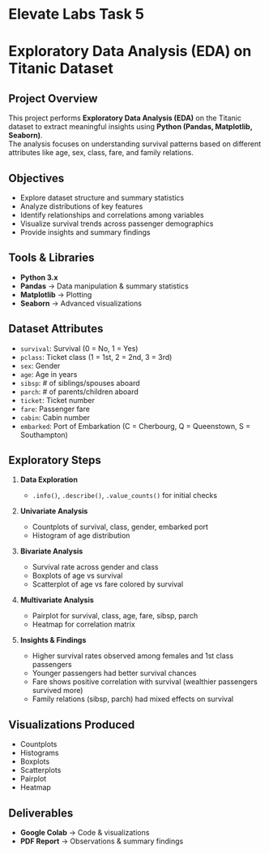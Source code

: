 # Elevate Labs Task 5
# Exploratory Data Analysis (EDA) on Titanic Dataset  

## Project Overview  
This project performs **Exploratory Data Analysis (EDA)** on the Titanic dataset to extract meaningful insights using **Python (Pandas, Matplotlib, Seaborn)**.  
The analysis focuses on understanding survival patterns based on different attributes like age, sex, class, fare, and family relations.  

## Objectives  
- Explore dataset structure and summary statistics  
- Analyze distributions of key features  
- Identify relationships and correlations among variables  
- Visualize survival trends across passenger demographics  
- Provide insights and summary findings  

## Tools & Libraries  
- **Python 3.x**  
- **Pandas** → Data manipulation & summary statistics  
- **Matplotlib** → Plotting  
- **Seaborn** → Advanced visualizations  

## Dataset Attributes  
- `survival`: Survival (0 = No, 1 = Yes)  
- `pclass`: Ticket class (1 = 1st, 2 = 2nd, 3 = 3rd)  
- `sex`: Gender  
- `age`: Age in years  
- `sibsp`: # of siblings/spouses aboard  
- `parch`: # of parents/children aboard  
- `ticket`: Ticket number  
- `fare`: Passenger fare  
- `cabin`: Cabin number  
- `embarked`: Port of Embarkation (C = Cherbourg, Q = Queenstown, S = Southampton)  

## Exploratory Steps  

1. **Data Exploration**  
   - `.info()`, `.describe()`, `.value_counts()` for initial checks  

2. **Univariate Analysis**  
   - Countplots of survival, class, gender, embarked port  
   - Histogram of age distribution  

3. **Bivariate Analysis**  
   - Survival rate across gender and class  
   - Boxplots of age vs survival  
   - Scatterplot of age vs fare colored by survival  

4. **Multivariate Analysis**  
   - Pairplot for survival, class, age, fare, sibsp, parch  
   - Heatmap for correlation matrix  

5. **Insights & Findings**  
   - Higher survival rates observed among females and 1st class passengers  
   - Younger passengers had better survival chances  
   - Fare shows positive correlation with survival (wealthier passengers survived more)  
   - Family relations (sibsp, parch) had mixed effects on survival  

## Visualizations Produced  
- Countplots  
- Histograms  
- Boxplots  
- Scatterplots  
- Pairplot  
- Heatmap  

## Deliverables  
- **Google Colab** → Code & visualizations  
- **PDF Report** → Observations & summary findings
